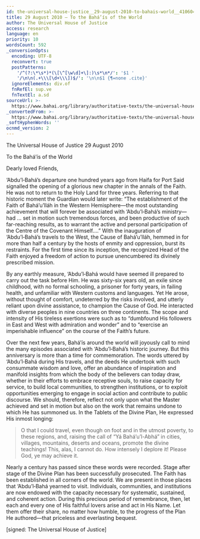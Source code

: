 ```yaml
---
id: the-universal-house-justice__29-august-2010-to-bahais-world__4106045889__en
title: 29 August 2010 – To the Bahá’ís of the World
author: The Universal House of Justice
access: research
language: en
priority: 10
wordsCount: 592
_conversionOpts:
  encoding: UTF-8
  reconvert: true
  postPatterns:
    '/^(?:\*\s*)*(\[\^[\w\d]+\]:)\s*\n*/': '$1 '
    '/\n\n(.+\\\[\d+\\\])$/': '\n\n$1 {¶=none .cite}'
  ignoreElements: div.of
  fnRefEl: sup.ve
  fnTextEl: a.sd
sourceUrl: >-
  https://www.bahai.org/library/authoritative-texts/the-universal-house-of-justice/messages/20100829_001/20100829_001.xhtml
_convertedFrom: >-
  https://www.bahai.org/library/authoritative-texts/the-universal-house-of-justice/messages/20100829_001/20100829_001.xhtml
_softHyphenWords: ''
ocnmd_version: 2
---
```

The Universal House of Justice
29 August 2010

To the Bahá’ís of the World

Dearly loved Friends,

‘Abdu’l‑Bahá’s departure one hundred years ago from Haifa for Port Said signalled the opening of a glorious new chapter in the annals of the Faith. He was not to return to the Holy Land for three years. Referring to that historic moment the Guardian would later write: “The establishment of the Faith of Bahá’u’lláh in the Western Hemisphere—the most outstanding achievement that will forever be associated with ‘Abdu’l‑Bahá’s ministry—had … set in motion such tremendous forces, and been productive of such far-reaching results, as to warrant the active and personal participation of the Centre of the Covenant Himself….” With the inauguration of ‘Abdu’l‑Bahá’s travels to the West, the Cause of Bahá’u’lláh, hemmed in for more than half a century by the hosts of enmity and oppression, burst its restraints. For the first time since its inception, the recognized Head of the Faith enjoyed a freedom of action to pursue unencumbered its divinely prescribed mission.

By any earthly measure, ‘Abdu’l‑Bahá would have seemed ill prepared to carry out the task before Him. He was sixty-six years old, an exile since childhood, with no formal schooling, a prisoner for forty years, in failing health, and unfamiliar with Western customs and languages. Yet He arose, without thought of comfort, undeterred by the risks involved, and utterly reliant upon divine assistance, to champion the Cause of God. He interacted with diverse peoples in nine countries on three continents. The scope and intensity of His tireless exertions were such as to “dumbfound His followers in East and West with admiration and wonder” and to “exercise an imperishable influence” on the course of the Faith’s future.

Over the next few years, Bahá’ís around the world will joyously call to mind the many episodes associated with ‘Abdu’l‑Bahá’s historic journey. But this anniversary is more than a time for commemoration. The words uttered by ‘Abdu’l‑Bahá during His travels, and the deeds He undertook with such consummate wisdom and love, offer an abundance of inspiration and manifold insights from which the body of the believers can today draw, whether in their efforts to embrace receptive souls, to raise capacity for service, to build local communities, to strengthen institutions, or to exploit opportunities emerging to engage in social action and contribute to public discourse. We should, therefore, reflect not only upon what the Master achieved and set in motion but also on the work that remains undone to which He has summoned us. In the Tablets of the Divine Plan, He expressed His inmost longing:

> O that I could travel, even though on foot and in the utmost poverty, to these regions, and, raising the call of “Yá Bahá’u’l-Abhá” in cities, villages, mountains, deserts and oceans, promote the divine teachings! This, alas, I cannot do. How intensely I deplore it! Please God, ye may achieve it.

Nearly a century has passed since these words were recorded. Stage after stage of the Divine Plan has been successfully prosecuted. The Faith has been established in all corners of the world. We are present in those places that ‘Abdu’l‑Bahá yearned to visit. Individuals, communities, and institutions are now endowed with the capacity necessary for systematic, sustained, and coherent action. During this precious period of remembrance, then, let each and every one of His faithful lovers arise and act in His Name. Let them offer their share, no matter how humble, to the progress of the Plan He authored—that priceless and everlasting bequest.

\[signed: The Universal House of Justice\]

